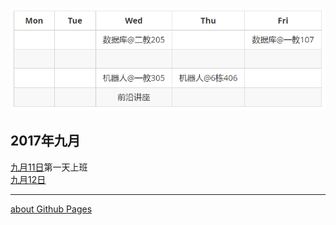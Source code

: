 ![课表](schedule.PNG)
## 2017年九月
[九月11日](docs/sep11.md)第一天上班  
[九月12日](docs/sep12.md)
  
---
[about Github Pages](aboutGithubPages.md)
